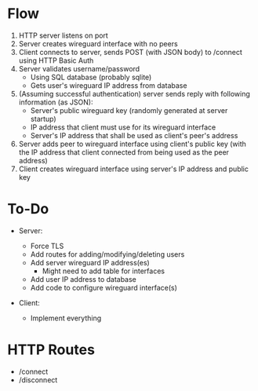 Flow
====
1. HTTP server listens on port
2. Server creates wireguard interface with no peers
3. Client connects to server, sends POST (with JSON body) to /connect using HTTP Basic Auth
4. Server validates username/password
	* Using SQL database (probably sqlite)
	* Gets user's wireguard IP address from database
5. (Assuming successful authentication) server sends reply with following information (as JSON):
	* Server's public wireguard key (randomly generated at server startup)
	* IP address that client must use for its wireguard interface
	* Server's IP address that shall be used as client's peer's address
6. Server adds peer to wireguard interface using client's public key (with the IP address that client connected from being used as the peer address)
7. Client creates wireguard interface using server's IP address and public key

To-Do
=====
* Server:
	* Force TLS
	* Add routes for adding/modifying/deleting users
	* Add server wireguard IP address(es)
		* Might need to add table for interfaces
	* Add user IP address to database
	* Add code to configure wireguard interface(s)

* Client:
	* Implement everything

HTTP Routes
===========
* /connect
* /disconnect
